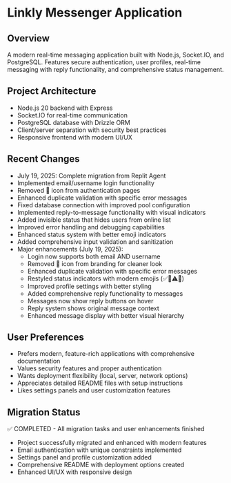 # Linkly Messenger Application

## Overview
A modern real-time messaging application built with Node.js, Socket.IO, and PostgreSQL. Features secure authentication, user profiles, real-time messaging with reply functionality, and comprehensive status management.

## Project Architecture
- Node.js 20 backend with Express
- Socket.IO for real-time communication
- PostgreSQL database with Drizzle ORM
- Client/server separation with security best practices
- Responsive frontend with modern UI/UX

## Recent Changes
- July 19, 2025: Complete migration from Replit Agent
- Implemented email/username login functionality
- Removed 🔗 icon from authentication pages  
- Enhanced duplicate validation with specific error messages
- Fixed database connection with improved pool configuration
- Implemented reply-to-message functionality with visual indicators
- Added invisible status that hides users from online list
- Improved error handling and debugging capabilities
- Enhanced status system with better emoji indicators
- Added comprehensive input validation and sanitization
- Major enhancements (July 19, 2025):
  - Login now supports both email AND username
  - Removed 🔗 icon from branding for cleaner look
  - Enhanced duplicate validation with specific error messages
  - Restyled status indicators with modern emojis (✅🌙⚠️👻)
  - Improved profile settings with better styling
  - Added comprehensive reply functionality to messages
  - Messages now show reply buttons on hover
  - Reply system shows original message context
  - Enhanced message display with better visual hierarchy

## User Preferences
- Prefers modern, feature-rich applications with comprehensive documentation
- Values security features and proper authentication
- Wants deployment flexibility (local, server, network options)
- Appreciates detailed README files with setup instructions
- Likes settings panels and user customization features

## Migration Status
✅ COMPLETED - All migration tasks and user enhancements finished
- Project successfully migrated and enhanced with modern features
- Email authentication with unique constraints implemented
- Settings panel and profile customization added
- Comprehensive README with deployment options created
- Enhanced UI/UX with responsive design